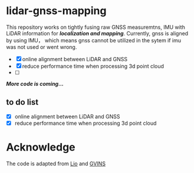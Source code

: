 # lidar-gnss-mapping

This repository works on tightly fusing raw GNSS measuremtns, IMU with LiDAR information for ***localization and mapping***.
Currently, gnss is aligned by using IMU， which means gnss cannot be utilized in the sytem if imu was not used or went wrong.

- [x] online alignment between LiDAR and GNSS
- [x] reduce performance time when processing 3d point cloud
- [ ] 
***More code is coming...***  
## to do list
- [x] online alignment between LiDAR and GNSS
- [x] reduce performance time when processing 3d point cloud
# Acknowledge
The code is adapted from [Lio](https://github.com/hyye/lio-mapping) and [GVINS](https://github.com/HKUST-Aerial-Robotics/GVINS)
